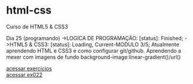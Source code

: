 # html-css

Curso de HTML5 & CSS3

Dia 25 (programando)
->LOGICA DE PROGRAMAÇÃO: [status]: Finished;
->HTML5 & CSS3: [status]: Loading, Current-MODULO 3/5;
Atualmente aprendendo HTML e CSS3 e como configurar git/github.
Aprendendo a mexer com imagens de fundo background-image:linear-gradient()/url()

<a href="https://github.com/CodeRodriggo/html-css/tree/main/exercicios" target="_blank"> acessar exercicios</a>
<br>
<a href="https://github.com/CodeRodriggo/html-css/tree/main/exercicios/ex022" target="_blank"> acessar ex022 </a>

